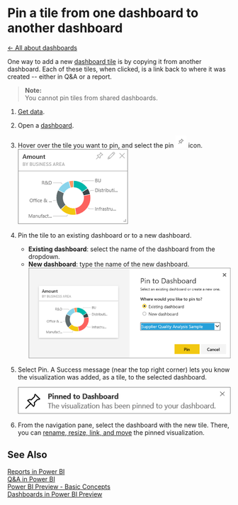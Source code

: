 <properties 
   pageTitle="Pin a tile from one dashboard to another dashboard"
   description="Pin a tile from one dashboard to another dashboard"
   services="powerbi" 
   documentationCenter="" 
   authors="jastru" 
   manager="mblythe" 
   editor=""
   tags=""/>
 
<tags
   ms.service="powerbi"
   ms.devlang="NA"
   ms.topic="article"
   ms.tgt_pltfrm="NA"
   ms.workload="powerbi"
   ms.date="10/16/2015"
   ms.author="jastru"/>
 
# Pin a tile from one dashboard to another dashboard  
[← All about dashboards](https://support.powerbi.com/knowledgebase/topics/65158-all-about-dashboards)

﻿One way to add a new [dashboard tile](http://support.powerbi.com/knowledgebase/articles/425669-tiles-in-power-bi) is by copying it from another dashboard. Each of these tiles, when clicked, is a link back to where it was created -- either in Q&A or a report. 

>**Note:**  
>You cannot pin tiles from shared dashboards.

1.  [Get data](http://support.powerbi.com/knowledgebase/articles/434354-connect-to-a-data-source).
2.  Open a [dashboard](http://support.powerbi.com/knowledgebase/articles/424868).
3.  Hover over the tile you want to pin, and select the pin ![](media/powerbi-pin-a-tile-from-one-dashboard-to-another/PBI_PinTile.png) icon.  
	![](media/powerbi-pin-a-tile-from-one-dashboard-to-another/PBI_DashTile.png)
4.  Pin the tile to an existing dashboard or to a new dashboard. 

    -   **Existing dashboard**: select the name of the dashboard from the dropdown.
    -   **New dashboard**: type the name of the new dashboard.
    ![](media/powerbi-pin-a-tile-from-one-dashboard-to-another/PBI_PinToAnotherDash.png)

5.  Select Pin.
    A Success message (near the top right corner) lets you know the visualization was added, as a tile, to the selected dashboard.
    
    ![](media/powerbi-pin-a-tile-from-one-dashboard-to-another/pinSuccess.png)
6.  From the navigation pane, select the dashboard with the new tile. There, you can [rename, resize, link, and move](http://support.powerbi.com/knowledgebase/articles/424878-edit-a-tile-resize-move-rename-delete) the pinned visualization.

## See Also  
[Reports in Power BI](https://support.powerbi.com/knowledgebase/articles/425684)  
[Q&A in Power BI](https://support.powerbi.com/knowledgebase/articles/474566)  
[Power BI Preview - Basic Concepts](http://support.powerbi.com/knowledgebase/articles/487029-power-bi-preview-basic-concepts)  
[Dashboards in Power BI Preview](http://support.powerbi.com/knowledgebase/articles/424868-dashboards-in-power-bi)  